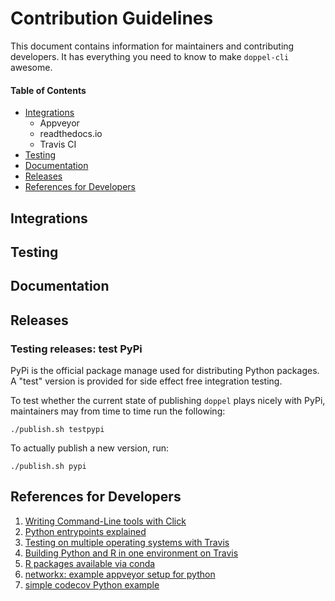 # Contribution Guidelines

This document contains information for maintainers and contributing developers. It has everything you need to know to make `doppel-cli` awesome.

#### Table of Contents

* [Integrations](#integrations)
    * Appveyor
    * readthedocs.io
    * Travis CI
* [Testing](#testing)
* [Documentation](#docs)
* [Releases](#releases)
* [References for Developers](#references)

## Integrations <a name="integrations"></a>

## Testing <a name="testing"></a>

## Documentation <a name="documentation"></a>

## Releases <a name="releases"></a>

### Testing releases: test PyPi

PyPi is the official package manage used for distributing Python packages. A "test" version is provided for side effect free integration testing.

To test whether the current state of publishing `doppel` plays nicely with PyPi, maintainers may from time to time run the following:

```
./publish.sh testpypi
```

To actually publish a new version, run:

```
./publish.sh pypi
```

## References for Developers <a name="references"></a>

1. [Writing Command-Line tools with Click](https://dbader.org/blog/python-commandline-tools-with-click)
2. [Python entrypoints explained](https://amir.rachum.com/blog/2017/07/28/python-entry-points/)
3. [Testing on multiple operating systems with Travis](https://docs.travis-ci.com/user/multi-os/)
4. [Building Python and R in one environment on Travis](https://www.augustguang.com/travis-ci-for-python-and-r/)
5. [R packages available via conda](https://docs.anaconda.com/anaconda/packages/r-language-pkg-docs/)
6. [networkx: example appveyor setup for python](https://github.com/networkx/networkx/blob/master/.appveyor.yml)
7. [simple codecov Python example](https://github.com/codecov/example-python/blob/master/.travis.yml)
